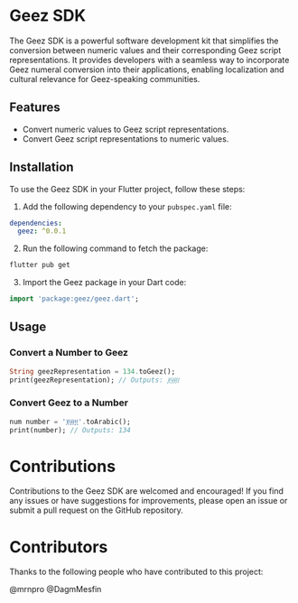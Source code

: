 # Geez SDK

The Geez SDK is a powerful software development kit that simplifies the conversion between numeric values and their corresponding Geez script representations. It provides developers with a seamless way to incorporate Geez numeral conversion into their applications, enabling localization and cultural relevance for Geez-speaking communities.

## Features

- Convert numeric values to Geez script representations.
- Convert Geez script representations to numeric values.

## Installation

To use the Geez SDK in your Flutter project, follow these steps:

1. Add the following dependency to your `pubspec.yaml` file:

```yaml
dependencies:
  geez: ^0.0.1
```
2. Run the following command to fetch the package:
```bash
flutter pub get
```
3. Import the Geez package in your Dart code:
```dart 
import 'package:geez/geez.dart';
```
## Usage
### Convert a Number to Geez
```dart 
String geezRepresentation = 134.toGeez();
print(geezRepresentation); // Outputs: ፻፴፬
```
### Convert Geez to a Number
```dart 
num number = '፻፴፬'.toArabic();
print(number); // Outputs: 134
```
# Contributions
Contributions to the Geez SDK are welcomed and encouraged! If you find any issues or have suggestions for improvements, please open an issue or submit a pull request on the GitHub repository.

# Contributors
Thanks to the following people who have contributed to this project:

@mrnpro
@DagmMesfin
